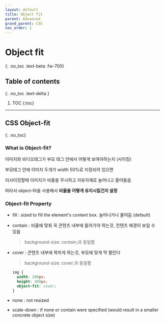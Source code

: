 ```yaml
---
layout: default
title: Object fit
parent: Advanced
grand_parent: CSS
nav_order: 1
---
```


# Object fit
{: .no_toc .text-beta .fw-700}

## Table of contents
{: .no_toc .text-delta }

1. TOC
{:toc}

---

## CSS Object-fit
{: .no_toc}

### What is Object-fit?

이미지와 비디오태그가 부모 태그 안에서 어떻게 보여야하는지 (사이징)

부모태그 안에 이미지 두개가 width 50%로 지정되어 있으면

리사이징할때 이미지가 비율을 무시하고 자유자재로 늘어나고 줄어들음

따라서 object-fit을 사용해서 **비율을 어떻게 유지시킬건지 설정**

### Object-fit Property

* fill : sized to fill the element's content box. 늘어나거나 줄어듬 (default)

* contain : 비율에 맞춰 꼭 콘텐츠 내부에 들어가야 하는것, 컨텐츠 배경이 보일 수 있음

    > background-size: contain;과 동일함

* cover : 콘텐츠 내부에 꽉차게 하는것, 부모에 맞게 딱 짤린다

    > background-size: cover;과 동일함
    
    ```css
    img {
      width: 200px;
      height: 400px;
      object-fit: cover;
    }
    ```
    
* none : not resized

* scale-down : if none or contain were specified (would result in a smaller concrete object size)
